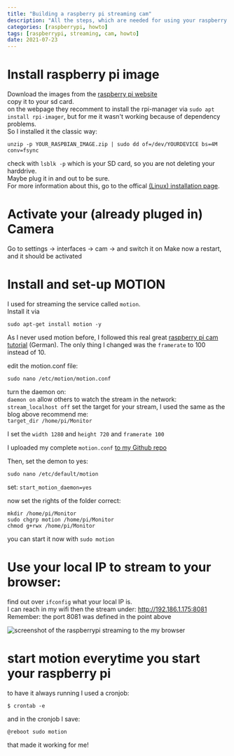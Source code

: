 ```yaml
---
title: "Building a raspberry pi streaming cam"
description: "All the steps, which are needed for using your raspberry pi for streaming"
categories: [raspberrypi, howto]
tags: [raspberrypi, streaming, cam, howto]
date: 2021-07-23
---
```


# Install raspberry pi image
Download the images from the <a href="https://www.raspberrypi.org/software/">raspberry pi website</a>  
copy it to your sd card.  
on the webpage they recomment to install the rpi-manager via `sudo apt install rpi-imager`, but for me it wasn't working because of dependency problems.  
So I installed it the classic way:  
```
unzip -p YOUR_RASPBIAN_IMAGE.zip | sudo dd of=/dev/YOURDEVICE bs=4M conv=fsync
```
check with `lsblk -p` which is your SD card, so you are not deleting your harddrive.  
Maybe plug it in and out to be sure.   
For more information about this, go to the offical <a href="https://www.raspberrypi.org/documentation/installation/installing-images/linux.md">(Linux) installation page</a>.
# Activate your (already pluged in) Camera 
Go to settings -> interfaces -> cam -> and switch it on
Make now a restart, and it should be activated

# Install and set-up MOTION
I used for streaming the service called `motion`.  
Install it via 
```shell
sudo apt-get install motion -y
```
As I never used motion before, I followed this real great <a href="https://tutorials-raspberrypi.de/raspberry-pi-ueberwachungskamera-livestream-einrichten/">raspberry pi cam tutorial</a> (German). The only thing I changed was the `framerate` to 100 instead of 10.  

edit the motion.conf file:
```shell
sudo nano /etc/motion/motion.conf
```
turn the daemon on:  
`daemon on`
allow others to watch the stream in the network:  
`stream_localhost off`
set the target for your stream, I used the same as the blog above recommend me:  
`target_dir /home/pi/Monitor`

I set the `width 1280` and `height 720` and `framerate 100`

I uploaded my complete `motion.conf` <a href="https://github.com/joergi/tryouts/blob/main/raspberry-pi/streaming-cam/motion.conf">to my Github repo</a> 

Then, set the demon to yes:
```shell
sudo nano /etc/default/motion
```
set: `start_motion_daemon=yes`

now set the rights of the folder correct:
```
mkdir /home/pi/Monitor
sudo chgrp motion /home/pi/Monitor
chmod g+rwx /home/pi/Monitor
```
you can start it now with `sudo motion` 

# Use your local IP to stream to your browser:
find out over `ifconfig` what your local IP is.  
I can reach in my wifi then the stream under: http://192.186.1.175:8081   
Remember: the port 8081 was defined in the point above

<img src="https://raw.githubusercontent.com/joergi/blog/main/images/webcam-in-action.png" alt="screenshot of the raspberrypi streaming to the my browser">

# start motion everytime you start your raspberry pi
to have it always running I used a cronjob:
```shell
$ crontab -e
```
and in the cronjob I save:
```
@reboot sudo motion
```
that made it working for me!

